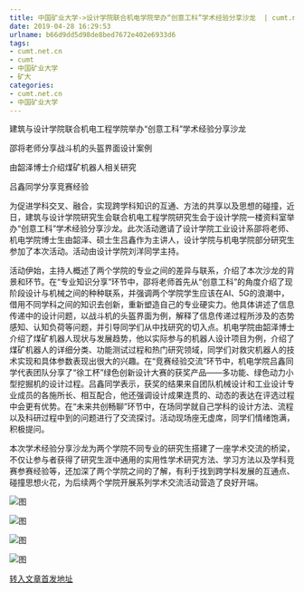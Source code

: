 ```yaml
---
title: 中国矿业大学->设计学院联合机电学院举办“创意工科”学术经验分享沙龙  | cumt.net.cn
date: 2019-04-28 16:29:53
urlname: b66d9dd5d98de8bed7672e402e6933d6
tags: 
- cumt.net.cn
- cumt
- 中国矿业大学
- 矿大
categories:
- cumt.net.cn
- 中国矿业大学
---
```


建筑与设计学院联合机电工程学院举办“创意工科”学术经验分享沙龙

邵将老师分享战斗机的头盔界面设计案例

由韶泽博士介绍煤矿机器人相关研究

吕鑫同学分享竞赛经验

为促进学科交叉、融合，实现跨学科知识的互通、方法的共享以及思想的碰撞，近日，建筑与设计学院研究生会联合机电工程学院研究生会于设计学院一楼资料室举办“创意工科”学术经验分享沙龙。此次活动邀请了设计学院工业设计系邵将老师、机电学院博士生由韶泽、硕士生吕鑫作为主讲人，设计学院与机电学院部分研究生参加了本次活动。活动由设计学院刘洋同学主持。

活动伊始，主持人概述了两个学院的专业之间的差异与联系，介绍了本次沙龙的背景和环节。在“专业知识分享”环节中，邵将老师首先从“创意工科”的角度介绍了现阶段设计与机械之间的种种联系，并强调两个学院学生应该在AI、5G的浪潮中，借用不同学科之间的知识去创新，重新塑造自己的专业硬实力。他具体讲述了信息传递中的设计问题，以战斗机的头盔界面为例，解释了信息传递过程所涉及的态势感知、认知负荷等问题，并引导同学们从中找研究的切入点。机电学院由韶泽博士介绍了煤矿机器人现状与发展趋势，他以实际参与的机器人设计项目为例，介绍了煤矿机器人的详细分类、功能测试过程和热门研究领域，同学们对救灾机器人的技术实现和具体参数表现出很大的兴趣。在“竞赛经验交流”环节中，机电学院吕鑫同学代表团队分享了“徐工杯”绿色创新设计大赛的获奖产品——多功能、绿色动力小型挖掘机的设计过程。吕鑫同学表示，获奖的结果来自团队机械设计和工业设计专业成员的各施所长、相互配合，他还强调设计成果连贯的、动态的表达在评选过程中会更有优势。在“未来共创畅聊”环节中，在场同学就自己学科的设计方法、流程以及科研过程中到的问题进行了交流探讨。活动现场座无虚席，同学们情绪饱满，积极提问。

本次学术经验分享沙龙为两个学院不同专业的研究生搭建了一座学术交流的桥梁，不仅让参与者获得了研究生涯中通用的实用性学术研究方法、学习方法以及学科竞赛参赛经验等，还加深了两个学院之间的了解，有利于找到跨学科发展的互通点、碰撞思想火花，为后续两个学院开展系列学术交流活动营造了良好开端。

![图](http://art.cumt.edu.cn/_upload/article/images/40/28/273bdb4940b9a63a4396f3730f91/48c0c4ff-856c-4904-abb8-b13873f22574.jpg)

![图](http://art.cumt.edu.cn/_upload/article/images/40/28/273bdb4940b9a63a4396f3730f91/0a566b67-bd36-451b-8c20-5a01e5655e95.jpg)

![图](http://art.cumt.edu.cn/_upload/article/images/40/28/273bdb4940b9a63a4396f3730f91/5fefbea4-7841-4107-aefb-33a545339dc6.jpg)

![图](http://art.cumt.edu.cn/_upload/article/images/40/28/273bdb4940b9a63a4396f3730f91/3ab847fa-77c2-4898-a8b6-3a3d4ec207c4.jpg)

[转入文章首发地址](http://xwzx.cumt.edu.cn/e9/07/c513a518407/page.htm)